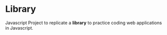 # Library

Javascript Project to replicate a **library** to practice coding web applications in Javascript.
